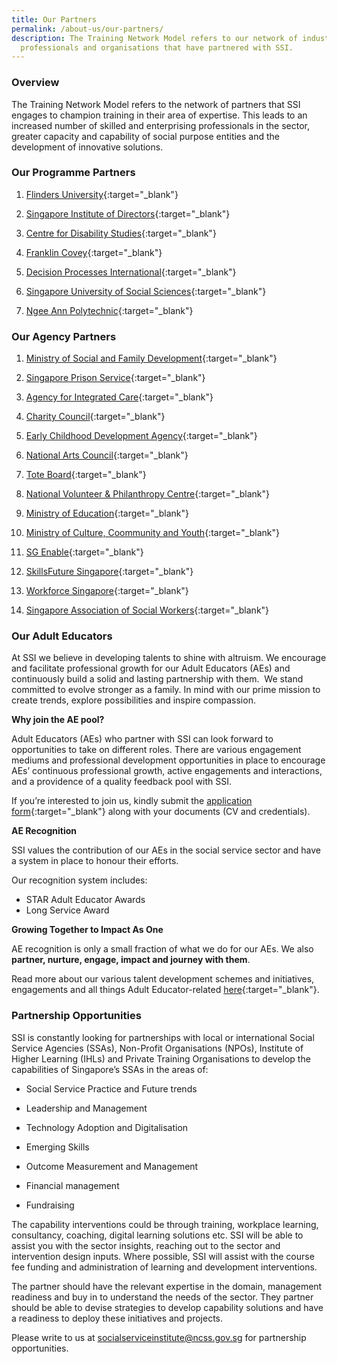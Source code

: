 ```yaml
---
title: Our Partners
permalink: /about-us/our-partners/
description: The Training Network Model refers to our network of industry
  professionals and organisations that have partnered with SSI.
---
```

### **Overview**

The Training Network Model refers to the network of partners that SSI engages to champion training in their area of expertise. This leads to an increased number of skilled and enterprising professionals in the sector, greater capacity and capability of social purpose entities and the development of innovative solutions.


### **Our Programme Partners**

1.  [Flinders University](https://www.flinders.edu.au/){:target="_blank"}   
    
2.  [Singapore Institute of Directors](https://www.sid.org.sg/){:target="_blank"}   
    
3.  [Centre for Disability Studies](https://cds.org.au/){:target="_blank"}   
    
4.  [Franklin Covey](https://www.franklincovey.com/){:target="_blank"}   
    
5.  [Decision Processes International](http://decisionprocesses.com/){:target="_blank"}   
    
6.  [Singapore University of Social Sciences](https://www.suss.edu.sg/programme-finder?utm_campaign=adm-jan21-intake&utm_source=Google&utm_medium=search&utm_content=SUSS&gclid=CjwKCAjwj975BRBUEiwA4whRBzypLKKo3UFBgUXHjEGgkdiYREwF_Aff8O4cRiWMGzCYV0QeUHRDGRoCqp4QAvD_BwE){:target="_blank"}   
    
7.  [Ngee Ann Polytechnic](https://www.np.edu.sg/Pages/default.aspx){:target="_blank"}   
    

### **Our Agency Partners**

1.  [Ministry of Social and Family Development](https://www.msf.gov.sg/Pages/default.aspx){:target="_blank"}   
    
2.  [Singapore Prison Service](https://www.sps.gov.sg/){:target="_blank"}   
    
3.  [Agency for Integrated Care](https://www.aic.sg/?gclid=CjwKCAjwj975BRBUEiwA4whRB5kRfBiF67fiP1aHElfJkqLmVyiNrRNgw2KlpV9o9eTq3Aiby8cpCxoCA08QAvD_BwE&gclsrc=aw.ds){:target="_blank"}   
    
4.  [Charity Council](https://www.charities.gov.sg/){:target="_blank"}   
    
5.  [Early Childhood Development Agency](https://www.ecda.gov.sg/pages/default.aspx){:target="_blank"}   
    
6.  [National Arts Council](https://www.nac.gov.sg/){:target="_blank"}   
    
7.  [Tote Board](https://www.toteboard.gov.sg/){:target="_blank"}   
    
8.  [National Volunteer & Philanthropy Centre](https://cityofgood.sg/){:target="_blank"}   
    
9.  [Ministry of Education](https://www.moe.gov.sg/){:target="_blank"}   
    
10.  [Ministry of Culture, Coommunity and Youth](https://www.mccy.gov.sg/){:target="_blank"}   
    
11.  [SG Enable](https://www.sgenable.sg/Pages/Home.aspx){:target="_blank"}   
    
12.  [SkillsFuture Singapore](https://www.skillsfuture.gov.sg/){:target="_blank"}   
    
13.  [Workforce Singapore](https://www.ssg-wsg.gov.sg/about.html){:target="_blank"}   
    
14.  [Singapore Association of Social Workers](https://sasw.org.sg/){:target="_blank"}   

### **Our Adult Educators**
   
At SSI we believe in developing talents to shine with altruism. We encourage and facilitate professional growth for our Adult Educators (AEs) and continuously build a solid and lasting partnership with them.  We stand committed to evolve stronger as a family. In mind with our prime mission to create trends, explore possibilities and inspire compassion.

       
**Why join the AE pool?**

Adult Educators (AEs) who partner with SSI can look forward to opportunities to take on different roles. There are various engagement mediums and professional development opportunities in place to encourage AEs’ continuous professional growth, active engagements and interactions, and a providence of a quality feedback pool with SSI.

If you’re interested to join us, kindly submit the [application form](https://form.gov.sg/#!/607935eee0b9d9001179a50d){:target="_blank"} along with your documents (CV and credentials).

**AE Recognition** 

SSI values the contribution of our AEs in the social service sector and have a system in place to honour their efforts.

Our recognition system includes:
* STAR Adult Educator Awards
* Long Service Award

**Growing Together to Impact As One**

AE recognition is only a small fraction of what we do for our AEs. We also **partner, nurture, engage, impact and journey with them**.

Read more about our various talent development schemes and initiatives, engagements and all things Adult Educator-related [here](/files/AE_Resource_Kit_7Oct2022.pdf){:target="_blank"}.

### **Partnership Opportunities**   

SSI is constantly looking for partnerships with local or international Social Service Agencies (SSAs), Non-Profit Organisations (NPOs), Institute of Higher Learning (IHLs) and Private Training Organisations to develop the capabilities of Singapore’s SSAs in the areas of:

-   Social Service Practice and Future trends   
    
-   Leadership and Management   
    
-   Technology Adoption and Digitalisation   
    
-   Emerging Skills   
    
-   Outcome Measurement and Management   
    
-   Financial management   
    
-   Fundraising   
    

The capability interventions could be through training, workplace learning, consultancy, coaching, digital learning solutions etc. SSI will be able to assist you with the sector insights, reaching out to the sector and intervention design inputs. Where possible, SSI will assist with the course fee funding and administration of learning and development interventions.  
  
The partner should have the relevant expertise in the domain, management readiness and buy in to understand the needs of the sector. They partner should be able to devise strategies to develop capability solutions and have a readiness to deploy these initiatives and projects.  
  
Please write to us at  <socialserviceinstitute@ncss.gov.sg>  for partnership opportunities.